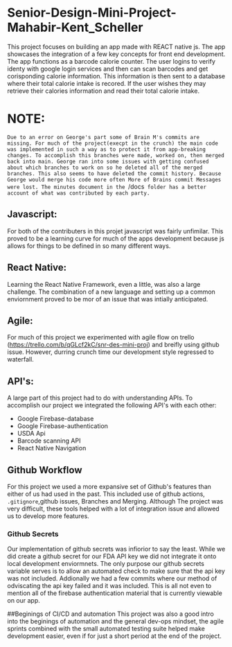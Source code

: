 # Senior-Design-Mini-Project-Mahabir-Kent_Scheller

This project focuses on building an app made with REACT native js. The app showcases the integration of a few key concepts for front end development. 
The app functions as a barcode calorie counter. The user logins to verify identy with google login services and then can scan barcodes and get corisponding calorie information. This information is then sent to a database where their total calorie intake is recored. If the user wishes they may retrieve their calories information and read their total calorie intake. 

# NOTE:

`Due to an error on George's part some of Brain M's commits are missing. For much of the project(execpt in the crunch) the main code was implemented in such a way as to protect it from app-breaking changes. To accomplish this branches were made, worked on, then merged back into main. George ran into some issues with getting confused about which branches to work on so he deleted all of the merged branches. This also seems to have deleted the commit history. Because George would merge his code more often More of Brains commit Messages were lost. The minutes document in the `/docs` folder has a better account of what was contributed by each party.` 

## Javascript:
For both of the contributers in this projet javascript was fairly unfimilar. This proved to be a learning curve for much of the apps development because js allows for things to be defined in so many different ways.

## React Native:
Learning the React Native Framework, even a little, was also a large challenge. The combination of a new language and setting up a common enviornment proved to be mor of an issue that was intially anticipated. 

## Agile:
For much of this project we experimented with agile flow on trello (https://trello.com/b/qGLcf2kC/snr-des-mini-proj) and breifly using github issue. However, durring crunch time our development style regressed to waterfall. 

## API's:
A large part of this project had to do with understanding APIs. To accomplish our project we integrated the following API's with each other:
- Google Firebase-database
- Google Firebase-authentication
- USDA Api
- Barcode scanning API
- React Native Navigation

## Github Workflow
For this project we used a more expansive set of Github's features than either of us had used in the past. This included use of github actions, `.gitignore`,github issues, Branches and Merging.  Although The project was very difficult, these tools helped with a lot of integration issue and allowed us to develop more features.
### Github Secrets
Our implementation of github secrets was infiorior to say the least. While we did create a github secret for our FDA API key we did not integrate it onto local development enviormnets. The only purpose our github secrets variable serves is to allow an automated check to make sure that the api key was not included. Addionally we had a few commits where our method of odviscating the api key failed and it was included. This is all not even to mention all of the firebase authentication material that is currently viewable on our app. 

##Beginings of CI/CD and automation
This project was also a good intro into the beginings of automation and the general dev-ops mindset, the agile sprints combined with the small automated testing suite helped make development easier, even if for just a short period at the end of the project.

 
